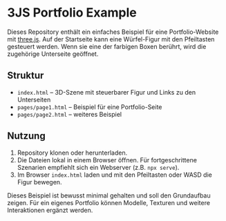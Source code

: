 # 3JS Portfolio Example

Dieses Repository enthält ein einfaches Beispiel für eine Portfolio-Website mit [three.js](https://threejs.org/). Auf der Startseite kann eine Würfel-Figur mit den Pfeiltasten gesteuert werden. Wenn sie eine der farbigen Boxen berührt, wird die zugehörige Unterseite geöffnet.

## Struktur
- `index.html` – 3D-Szene mit steuerbarer Figur und Links zu den Unterseiten
- `pages/page1.html` – Beispiel für eine Portfolio-Seite
- `pages/page2.html` – weiteres Beispiel

## Nutzung
1. Repository klonen oder herunterladen.
2. Die Dateien lokal in einem Browser öffnen. Für fortgeschrittene Szenarien empfiehlt sich ein Webserver (z.B. `npx serve`).
3. Im Browser `index.html` laden und mit den Pfeiltasten oder WASD die Figur bewegen.

Dieses Beispiel ist bewusst minimal gehalten und soll den Grundaufbau zeigen. Für ein eigenes Portfolio können Modelle, Texturen und weitere Interaktionen ergänzt werden.
